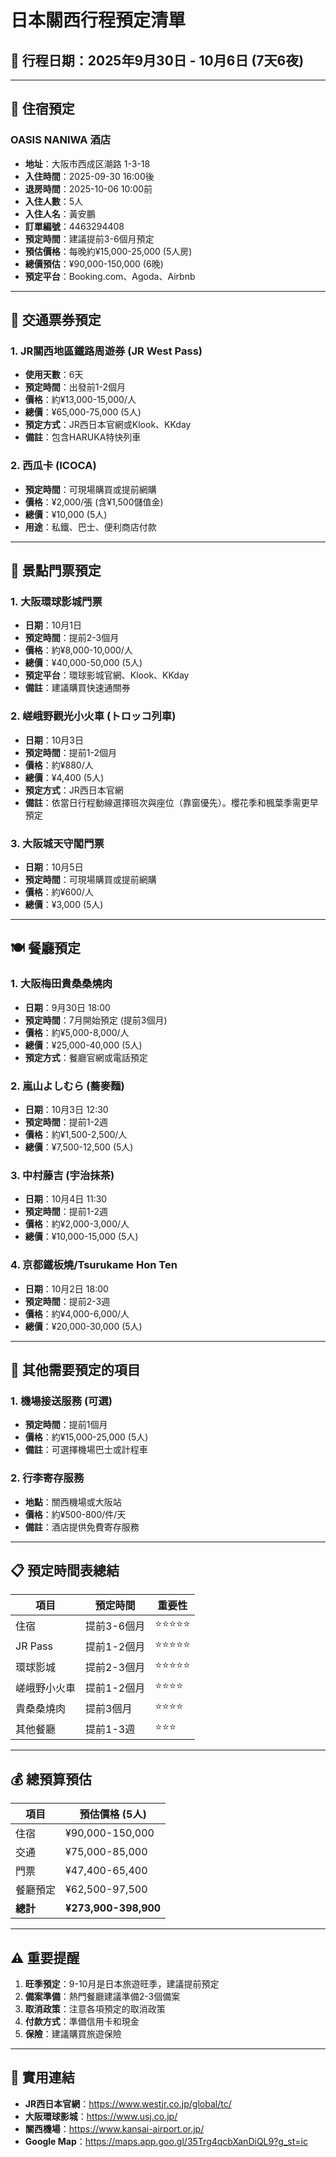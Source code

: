 # 日本關西行程預定清單

## 📅 行程日期：2025年9月30日 - 10月6日 (7天6夜)

---

## 🏨 住宿預定

### OASIS NANIWA 酒店
- **地址**：大阪市西成区潮路 1-3-18
- **入住時間**：2025-09-30 16:00後
- **退房時間**：2025-10-06 10:00前
- **入住人數**：5人
- **入住人名**：黃安鵬
- **訂單編號**：4463294408
- **預定時間**：建議提前3-6個月預定
- **預估價格**：每晚約¥15,000-25,000 (5人房)
- **總價預估**：¥90,000-150,000 (6晚)
- **預定平台**：Booking.com、Agoda、Airbnb

---

## 🚄 交通票券預定

### 1. JR關西地區鐵路周遊券 (JR West Pass)
- **使用天數**：6天
- **預定時間**：出發前1-2個月
- **價格**：約¥13,000-15,000/人
- **總價**：¥65,000-75,000 (5人)
- **預定方式**：JR西日本官網或Klook、KKday
- **備註**：包含HARUKA特快列車

### 2. 西瓜卡 (ICOCA)
- **預定時間**：可現場購買或提前網購
- **價格**：¥2,000/張 (含¥1,500儲值金)
- **總價**：¥10,000 (5人)
- **用途**：私鐵、巴士、便利商店付款

---

## 🎫 景點門票預定

### 1. 大阪環球影城門票
- **日期**：10月1日
- **預定時間**：提前2-3個月
- **價格**：約¥8,000-10,000/人
- **總價**：¥40,000-50,000 (5人)
- **預定平台**：環球影城官網、Klook、KKday
- **備註**：建議購買快速通關券

### 2. 嵯峨野觀光小火車 (トロッコ列車)
- **日期**：10月3日
- **預定時間**：提前1-2個月
- **價格**：約¥880/人
- **總價**：¥4,400 (5人)
- **預定方式**：JR西日本官網
- **備註**：依當日行程動線選擇班次與座位（靠窗優先）。櫻花季和楓葉季需更早預定

### 3. 大阪城天守閣門票
- **日期**：10月5日
- **預定時間**：可現場購買或提前網購
- **價格**：約¥600/人
- **總價**：¥3,000 (5人)

---

## 🍽️ 餐廳預定

### 1. 大阪梅田貴桑桑燒肉
- **日期**：9月30日 18:00
- **預定時間**：7月開始預定 (提前3個月)
- **價格**：約¥5,000-8,000/人
- **總價**：¥25,000-40,000 (5人)
- **預定方式**：餐廳官網或電話預定

### 2. 嵐山よしむら (蕎麥麵)
- **日期**：10月3日 12:30
- **預定時間**：提前1-2週
- **價格**：約¥1,500-2,500/人
- **總價**：¥7,500-12,500 (5人)

### 3. 中村藤吉 (宇治抹茶)
- **日期**：10月4日 11:30
- **預定時間**：提前1-2週
- **價格**：約¥2,000-3,000/人
- **總價**：¥10,000-15,000 (5人)

### 4. 京都鐵板燒/Tsurukame Hon Ten
- **日期**：10月2日 18:00
- **預定時間**：提前2-3週
- **價格**：約¥4,000-6,000/人
- **總價**：¥20,000-30,000 (5人)

---

## 🎯 其他需要預定的項目

### 1. 機場接送服務 (可選)
- **預定時間**：提前1個月
- **價格**：約¥15,000-25,000 (5人)
- **備註**：可選擇機場巴士或計程車

### 2. 行李寄存服務
- **地點**：關西機場或大阪站
- **價格**：約¥500-800/件/天
- **備註**：酒店提供免費寄存服務

---

## 📋 預定時間表總結

| 項目 | 預定時間 | 重要性 |
|------|----------|--------|
| 住宿 | 提前3-6個月 | ⭐⭐⭐⭐⭐ |
| JR Pass | 提前1-2個月 | ⭐⭐⭐⭐⭐ |
| 環球影城 | 提前2-3個月 | ⭐⭐⭐⭐⭐ |
| 嵯峨野小火車 | 提前1-2個月 | ⭐⭐⭐⭐ |
| 貴桑桑燒肉 | 提前3個月 | ⭐⭐⭐⭐ |
| 其他餐廳 | 提前1-3週 | ⭐⭐⭐ |

---

## 💰 總預算預估

| 項目 | 預估價格 (5人) |
|------|----------------|
| 住宿 | ¥90,000-150,000 |
| 交通 | ¥75,000-85,000 |
| 門票 | ¥47,400-65,400 |
| 餐廳預定 | ¥62,500-97,500 |
| **總計** | **¥273,900-398,900** |

---

## ⚠️ 重要提醒

1. **旺季預定**：9-10月是日本旅遊旺季，建議提前預定
2. **備案準備**：熱門餐廳建議準備2-3個備案
3. **取消政策**：注意各項預定的取消政策
4. **付款方式**：準備信用卡和現金
5. **保險**：建議購買旅遊保險

---

## 🔗 實用連結

- **JR西日本官網**：https://www.westjr.co.jp/global/tc/
- **大阪環球影城**：https://www.usj.co.jp/
- **關西機場**：https://www.kansai-airport.or.jp/
- **Google Map**：https://maps.app.goo.gl/35Trg4qcbXanDiQL9?g_st=ic


